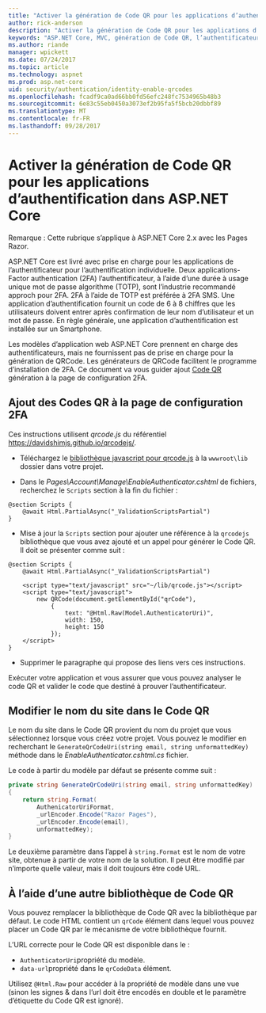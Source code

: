 ```yaml
---
title: "Activer la génération de Code QR pour les applications d’authentification dans ASP.NET Core"
author: rick-anderson
description: "Activer la génération de Code QR pour les applications d’authentification dans ASP.NET Core"
keywords: "ASP.NET Core, MVC, génération de Code QR, l’authentificateur, 2FA"
ms.author: riande
manager: wpickett
ms.date: 07/24/2017
ms.topic: article
ms.technology: aspnet
ms.prod: asp.net-core
uid: security/authentication/identity-enable-qrcodes
ms.openlocfilehash: fcadf9ca0ad66bb0fd56efc248fc7534965b48b3
ms.sourcegitcommit: 6e83c55eb0450a3073ef2b95fa5f5bcb20dbbf89
ms.translationtype: MT
ms.contentlocale: fr-FR
ms.lasthandoff: 09/28/2017
---
```

# <a name="enabling-qr-code-generation-for-authenticator-apps-in-aspnet-core"></a>Activer la génération de Code QR pour les applications d’authentification dans ASP.NET Core

Remarque : Cette rubrique s’applique à ASP.NET Core 2.x avec les Pages Razor.

ASP.NET Core est livré avec prise en charge pour les applications de l’authentificateur pour l’authentification individuelle. Deux applications-Factor authentication (2FA) l’authentificateur, à l’aide d’une durée à usage unique mot de passe algorithme (TOTP), sont l’industrie recommandé approch pour 2FA. 2FA à l’aide de TOTP est préférée à 2FA SMS. Une application d’authentification fournit un code de 6 à 8 chiffres que les utilisateurs doivent entrer après confirmation de leur nom d’utilisateur et un mot de passe. En règle générale, une application d’authentification est installée sur un Smartphone.

Les modèles d’application web ASP.NET Core prennent en charge des authentificateurs, mais ne fournissent pas de prise en charge pour la génération de QRCode. Les générateurs de QRCode facilitent le programme d’installation de 2FA. Ce document va vous guider ajout [Code QR](https://wikipedia.org/wiki/QR_code) génération à la page de configuration 2FA.

## <a name="adding-qr-codes-to-the-2fa-configuration-page"></a>Ajout des Codes QR à la page de configuration 2FA

Ces instructions utilisent *qrcode.js* du référentiel https://davidshimjs.github.io/qrcodejs/.

* Téléchargez le [bibliothèque javascript pour qrcode.js](https://davidshimjs.github.io/qrcodejs/) à la `wwwroot\lib` dossier dans votre projet.

* Dans le *Pages\Account\Manage\EnableAuthenticator.cshtml* de fichiers, recherchez le `Scripts` section à la fin du fichier :

```cshtml
@section Scripts {
    @await Html.PartialAsync("_ValidationScriptsPartial")
}
```

* Mise à jour la `Scripts` section pour ajouter une référence à la `qrcodejs` bibliothèque que vous avez ajouté et un appel pour générer le Code QR. Il doit se présenter comme suit :

```cshtml
@section Scripts {
    @await Html.PartialAsync("_ValidationScriptsPartial")

    <script type="text/javascript" src="~/lib/qrcode.js"></script>
    <script type="text/javascript">
        new QRCode(document.getElementById("qrCode"),
            {
                text: "@Html.Raw(Model.AuthenticatorUri)",
                width: 150,
                height: 150
            });
    </script>
}
```

* Supprimer le paragraphe qui propose des liens vers ces instructions.

Exécuter votre application et vous assurer que vous pouvez analyser le code QR et valider le code que destiné à prouver l’authentificateur.

## <a name="change-the-site-name-in-the-qr-code"></a>Modifier le nom du site dans le Code QR

Le nom du site dans le Code QR provient du nom du projet que vous sélectionnez lorsque vous créez votre projet. Vous pouvez le modifier en recherchant le `GenerateQrCodeUri(string email, string unformattedKey)` méthode dans le *EnableAuthenticator.cshtml.cs* fichier. 

Le code à partir du modèle par défaut se présente comme suit :

```c#
private string GenerateQrCodeUri(string email, string unformattedKey)
{
    return string.Format(
        AuthenicatorUriFormat,
        _urlEncoder.Encode("Razor Pages"),
        _urlEncoder.Encode(email),
        unformattedKey);
}
```

Le deuxième paramètre dans l’appel à `string.Format` est le nom de votre site, obtenue à partir de votre nom de la solution. Il peut être modifié par n’importe quelle valeur, mais il doit toujours être codé URL.

## <a name="using-a-different-qr-code-library"></a>À l’aide d’une autre bibliothèque de Code QR

Vous pouvez remplacer la bibliothèque de Code QR avec la bibliothèque par défaut. Le code HTML contient un `qrCode` élément dans lequel vous pouvez placer un Code QR par le mécanisme de votre bibliothèque fournit.

L’URL correcte pour le Code QR est disponible dans le :

* `AuthenticatorUri`propriété du modèle.
* `data-url`propriété dans le `qrCodeData` élément. 

Utilisez `@Html.Raw` pour accéder à la propriété de modèle dans une vue (sinon les signes & dans l’url doit être encodés en double et le paramètre d’étiquette du Code QR est ignoré).
